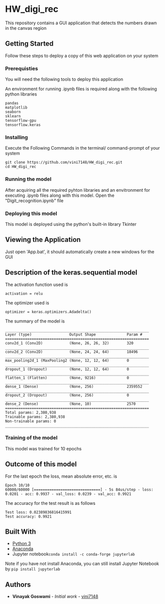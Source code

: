 # HW_digi_rec

This repository contains a GUI application that detects the numbers drawn in the canvas region

## Getting Started

Follow these steps to deploy a copy of this web application on your system

### Prerequisties

You will need the following tools to deploy this application

An environment for running .ipynb files is required along with the following python libraries
```
pandas
matplotlib
seaborn
sklearn
tensorflow-gpu
tensorflow.keras
```


### Installing

Execute the Following Commands in the terminal/ command-prompt of your system

```
git clone https://github.com/vini7148/HW_digi_rec.git
cd HW_digi_rec
```

### Running the model

After acquiring all the required pyhton libraries and an envitronment for executing .ipynb files along with this model. Open the "Digit_recognition.ipynb" file

### Deploying this model 

This model is deployed using the python's built-in library Tkinter

## Viewing the Application

Just open 'App.bat', it should automatically create a new windows for the GUI

## Description of the keras.sequential model

The activation function used is
```
activation = relu
```
The optimizer used is
```
optimizer = keras.optimizers.Adadelta()
```
The summary of the model is 
```
_________________________________________________________________
Layer (type)                 Output Shape              Param #   
=================================================================
conv2d_1 (Conv2D)            (None, 26, 26, 32)        320       
_________________________________________________________________
conv2d_2 (Conv2D)            (None, 24, 24, 64)        18496     
_________________________________________________________________
max_pooling2d_1 (MaxPooling2 (None, 12, 12, 64)        0         
_________________________________________________________________
dropout_1 (Dropout)          (None, 12, 12, 64)        0         
_________________________________________________________________
flatten_1 (Flatten)          (None, 9216)              0         
_________________________________________________________________
dense_1 (Dense)              (None, 256)               2359552   
_________________________________________________________________
dropout_2 (Dropout)          (None, 256)               0         
_________________________________________________________________
dense_2 (Dense)              (None, 10)                2570      
=================================================================
Total params: 2,380,938
Trainable params: 2,380,938
Non-trainable params: 0
_________________________________________________________________
```
### Training of the model

This model was trained for 10 epochs

## Outcome of this model

For the last epoch the loss, mean absolute error, etc. is
```
Epoch 10/10
60000/60000 [==============================] - 5s 84us/step - loss: 0.0201 - acc: 0.9937 - val_loss: 0.0239 - val_acc: 0.9921
```

The accuracy for the test result is as follows
```
Test loss: 0.02389836816415991
Test accuracy: 0.9921
```

## Built With

* [Python 3](https://www.python.org/ftp/python/3.8.0/python-3.8.0.exe)
* [Anaconda](https://www.anaconda.com/distribution/#download-section)
* Jupyter notebook```conda install -c conda-forge jupyterlab```

Note if you have not install Anaconda, you can still install Jupyter Notebook by ```pip install jupyterlab```


## Authors

* **Vinayak Goswami** - *Initial work* - [vini7148](https://github.com/vini7148)